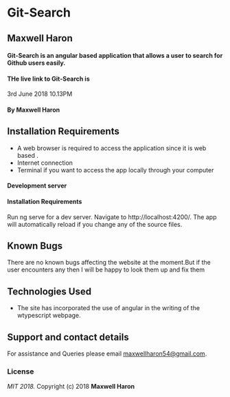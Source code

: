 # Git-Search
## Maxwell Haron
#### Git-Search is an angular based application that allows a user to search for Github users easily.
#### THe live link to Git-Search is
 3rd June 2018 10.13PM
#### By **Maxwell Haron**
## Installation Requirements
* A web browser is required to access the application since it is web based .
* Internet connection
* Terminal if you want to access the app locally through your computer
#### Development server
#### Installation Requirements
Run ng serve for a dev server. Navigate to http://localhost:4200/. The app will automatically reload if you change any of the source files.

## Known Bugs
  There are no known bugs affecting the website at the moment.But if the user encounters any then I will be happy to look them up and fix them
## Technologies Used
* The site has incorporated the use of angular in the writing of the wtypescript webpage.
<!-- * The site has also demonstrates the clear use and mastery of Bootstrap,css and Google fonts -->
## Support and contact details
For assistance and Queries please email maxwellharon54@gmail.com.

### License
*MIT 2018.*
Copyright (c) 2018 **Maxwell Haron**
